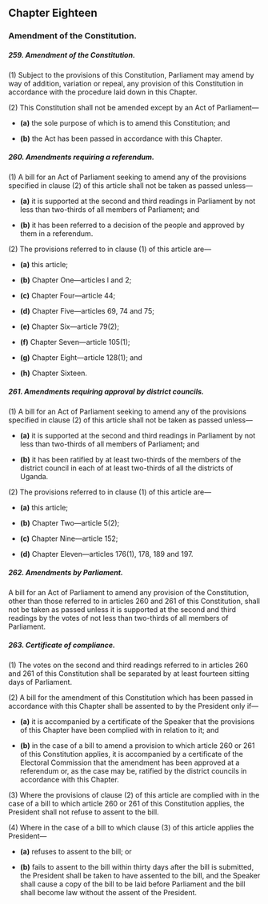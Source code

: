 ## Chapter Eighteen

### Amendment of the Constitution.

##### 259. Amendment of the Constitution.

(1) Subject to the provisions of this Constitution, Parliament may
amend by way of addition, variation or repeal, any provision of this
Constitution in accordance with the procedure laid down in this Chapter.

(2) This Constitution shall not be amended except by an Act of
Parliament—  

- **(a)** the sole purpose of which is to amend this Constitution; and  

- **(b)** the Act has been passed in accordance with this Chapter.

##### 260. Amendments requiring a referendum.

(1) A bill for an Act of Parliament seeking to amend any of the
provisions specified in clause (2) of this article shall not be taken as passed
unless—  

- **(a)** it is supported at the second and third readings in Parliament by
not less than two-thirds of all members of Parliament; and  

- **(b)** it has been referred to a decision of the people and approved by
them in a referendum.


(2) The provisions referred to in clause (1) of this article are—  

- **(a)** this article;  

- **(b)** Chapter One—articles l and 2;  

- **(c)** Chapter Four—article 44;  

- **(d)** Chapter Five—articles 69, 74 and 75;  

- **(e)** Chapter Six—article 79(2);  

- **(f)** Chapter Seven—article 105(1);  

- **(g)** Chapter Eight—article 128(1); and  

- **(h)** Chapter Sixteen.


##### 261. Amendments requiring approval by district councils.

(1) A bill for an Act of Parliament seeking to amend any of the
provisions specified in clause (2) of this article shall not be taken as passed
unless—  

- **(a)** it is supported at the second and third readings in Parliament by
not less than two-thirds of all members of Parliament; and

- **(b)** it has been ratified by at least two-thirds of the members of the
district council in each of at least two-thirds of all the districts of
Uganda.

(2) The provisions referred to in clause (1) of this article are—

- **(a)** this article;  

- **(b)** Chapter Two—article 5(2);  

- **(c)** Chapter Nine—article 152;  

- **(d)** Chapter Eleven—articles 176(1), 178, 189 and 197.


##### 262. Amendments by Parliament.

A bill for an Act of Parliament to amend any provision of the Constitution,
other than those referred to in articles 260 and 261 of this Constitution, shall
not be taken as passed unless it is supported at the second and third readings
by the votes of not less than two-thirds of all members of Parliament.

##### 263. Certificate of compliance.

(1) The votes on the second and third readings referred to in articles
260 and 261 of this Constitution shall be separated by at least fourteen sitting
days of Parliament.

(2) A bill for the amendment of this Constitution which has been
passed in accordance with this Chapter shall be assented to by the President
only if—  

- **(a)** it is accompanied by a certificate of the Speaker that the
provisions of this Chapter have been complied with in relation to
it; and  

- **(b)** in the case of a bill to amend a provision to which article 260 or
261 of this Constitution applies, it is accompanied by a certificate
of the Electoral Commission that the amendment has been
approved at a referendum or, as the case may be, ratified by the
district councils in accordance with this Chapter.

(3) Where the provisions of clause (2) of this article are complied
with in the case of a bill to which article 260 or 261 of this Constitution
applies, the President shall not refuse to assent to the bill.

(4) Where in the case of a bill to which clause (3) of this article
applies the President—  

- **(a)** refuses to assent to the bill; or 

- **(b)** fails to assent to the bill within thirty days after the bill is
submitted, the President shall be taken to have assented to the bill, and the Speaker shall
cause a copy of the bill to be laid before Parliament and the bill shall become
law without the assent of the President.
